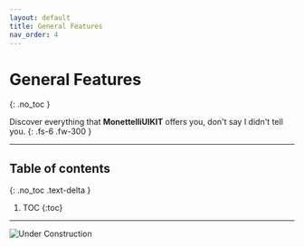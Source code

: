 ```yaml
---
layout: default
title: General Features
nav_order: 4
---
```


# General Features
{: .no_toc }

Discover everything that **MonettelliUIKIT** offers you, don't say I didn't tell you.
{: .fs-6 .fw-300 }

---
## Table of contents
{: .no_toc .text-delta }

1. TOC
{:toc}

---

![Under Construction](https://static.dribbble.com/users/56427/screenshots/6003020/budio_hero_illustration_for_animation_2.gif)
